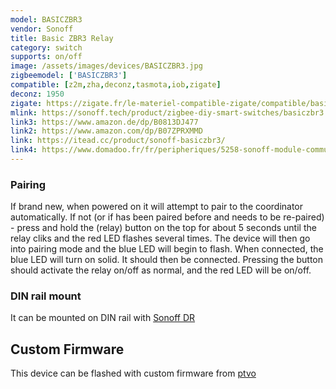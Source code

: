 ```yaml
---
model: BASICZBR3
vendor: Sonoff
title: Basic ZBR3 Relay
category: switch
supports: on/off
image: /assets/images/devices/BASICZBR3.jpg
zigbeemodel: ['BASICZBR3']
compatible: [z2m,zha,deconz,tasmota,iob,zigate]
deconz: 1950
zigate: https://zigate.fr/le-materiel-compatible-zigate/compatible/basiczbr3
mlink: https://sonoff.tech/product/zigbee-diy-smart-switches/basiczbr3
link3: https://www.amazon.de/dp/B0813DJ477
link2: https://www.amazon.com/dp/B07ZPRXMMD
link: https://itead.cc/product/sonoff-basiczbr3/
link4: https://www.domadoo.fr/fr/peripheriques/5258-sonoff-module-commutateur-10a-zigbee-30.html
---
```

### Pairing
If brand new, when powered on it will attempt to pair to the coordinator automatically. If not (or if has been paired before and needs to be re-paired) - press and hold the (relay) button on the top for about 5 seconds until the relay cliks and the red LED flashes several times. The device will then go into pairing mode and the blue LED will begin to flash. When connected, the blue LED will turn on solid. It should then be connected. Pressing the button should activate the relay on/off as normal, and the red LED will be on/off. 

### DIN rail mount
It can be mounted on DIN rail with [Sonoff DR](https://sonoff.tech/product/accessories/dr)

## Custom Firmware
This device can be flashed with custom firmware from [ptvo](https://ptvo.info/sonoff-basic-zbr3-with-the-configurable-firmware-283/)
